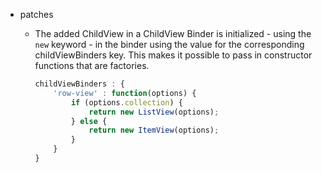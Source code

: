 * patches
    * The added ChildView in a ChildView Binder is initialized - using the `new` keyword - in the binder using the value for the corresponding childViewBinders key. This makes it possible to pass in constructor functions that are factories.

        ```javascript
        childViewBinders : {
            'row-view' : function(options) {
                if (options.collection) {
                    return new ListView(options);
                } else {
                    return new ItemView(options);
                }
            }
        }
        ```